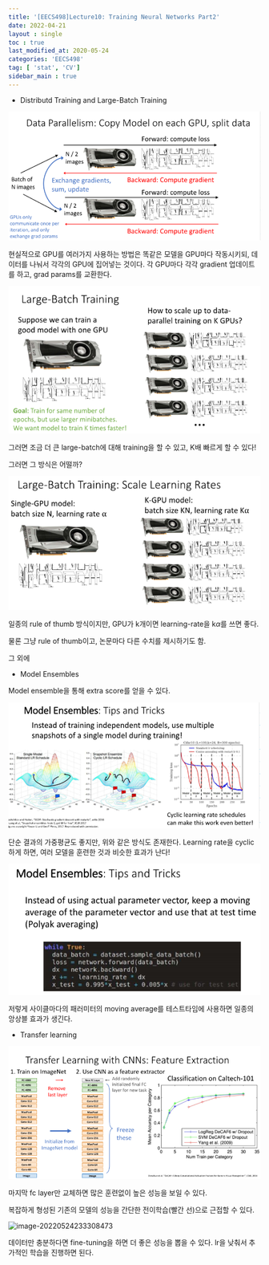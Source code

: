 ```yaml
---
title: '[EECS498]Lecture10: Training Neural Networks Part2'
date: 2022-04-21
layout : single
toc : true
last_modified_at: 2020-05-24
categories: 'EECS498'
tag: [ 'stat', 'CV']
sidebar_main : true
---
```




- Distributd Training and Large-Batch Training

![](https://raw.githubusercontent.com/whatsdata/whatsdata.github.io/master/img/2022-05/image-20220524222800932.png)



현실적으로 GPU를 여러가지 사용하는 방법은 똑같은 모델을 GPU마다 작동시키되, 데이터를 나눠서 각각의 GPU에 집어넣는 것이다. 각 GPU마다 각각 gradient 업데이트를 하고, grad params를 교환한다. 



![image-20220524223224905](https://raw.githubusercontent.com/whatsdata/whatsdata.github.io/master/img/2022-05/image-20220524223224905.png)



그러면 조금 더 큰 large-batch에 대해 training을 할 수 있고, K배 빠르게 할 수 있다!

그러면 그 방식은 어떨까? 



![image-20220524223359617](https://raw.githubusercontent.com/whatsdata/whatsdata.github.io/master/img/2022-05/image-20220524223359617.png)



일종의 rule of thumb 방식이지만, GPU가 k개이면 learning-rate을 k$\alpha$를 쓰면 좋다. 

물론 그냥 rule of thumb이고, 논문마다 다른 수치를 제시하기도 함. 

그 외에 







- Model Ensembles



Model ensemble을 통해 extra score를 얻을 수 있다.



![image-20220524231112638](https://raw.githubusercontent.com/whatsdata/whatsdata.github.io/master/img/2022-05/image-20220524231112638.png)



단순 결과의 가중평균도 좋지만, 위와 같은 방식도 존재한다. Learning rate을 cyclic하게 하면, 여러 모델을 훈련한 것과 비슷한 효과가 난다!



![image-20220524231211859](https://raw.githubusercontent.com/whatsdata/whatsdata.github.io/master/img/2022-05/image-20220524231211859.png)

저렇게 사이클마다의 패러미터의 moving average를 테스트타임에 사용하면 일종의 앙상블 효과가 생긴다.



- Transfer learning

![image-20220524232809151](https://raw.githubusercontent.com/whatsdata/whatsdata.github.io/master/img/2022-05/image-20220524232809151.png)



마지막 fc layer만 교체하면 많은 훈련없이 높은 성능을 보일 수 있다. 

복잡하게 형성된 기존의 모델의 성능을 간단한 전이학습(빨간 선)으로 근접할 수 있다. 



![image-20220524233308473](../../../../../../AppData/Roaming/Typora/typora-user-images/image-20220524233308473.png)

데이터만 충분하다면 fine-tuning을 하면 더 좋은 성능을 뽑을 수 있다. lr을 낮춰서 추가적인 학습을 진행하면 된다.

